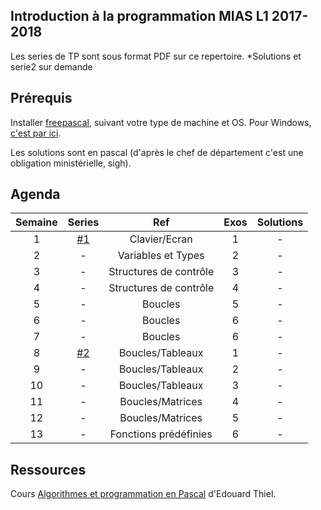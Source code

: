 ## Introduction à la programmation MIAS L1 2017-2018

Les series de TP sont sous format PDF sur ce repertoire.
*Solutions et serie2 sur demande

## Prérequis

Installer [freepascal](https://www.freepascal.org/download.html), suivant votre type de machine et OS. 
Pour Windows, [c'est par ici](https://www.freepascal.org/down/x86_64/win64.html).

Les solutions sont en pascal (d'après le chef de département c'est une obligation ministérielle, sigh).

## Agenda
| Semaine | Series | Ref | Exos | Solutions |
| :---: | :---: | :---: | :---: | :---: | 
| 1 | [#1](./series/1.pdf) | Clavier/Ecran | 1 | - |
| 2 | - | Variables et Types | 2 | - |
| 3 | - | Structures de contrôle | 3 | - |
| 4 | - | Structures de contrôle | 4 | - |
| 5 | - | Boucles | 5 | - |
| 6 | - | Boucles | 6 | - |
| 7 | - | Boucles | 6 |	- |
| 8 | [#2](./series/2.pdf) | Boucles/Tableaux | 1 | - |
| 9 | - | Boucles/Tableaux | 2 | - |
| 10 | - | Boucles/Tableaux | 3 | - |
| 11 | - | Boucles/Matrices | 4 | - |
| 12 | - | Boucles/Matrices | 5 | - |
| 13 | - | Fonctions prédéfinies| 6 | - |

## Ressources
Cours [Algorithmes et programmation en Pascal](https://pageperso.lif.univ-mrs.fr/~edouard.thiel/ens/pascal/cours-mass.pdf) d'Edouard Thiel.
